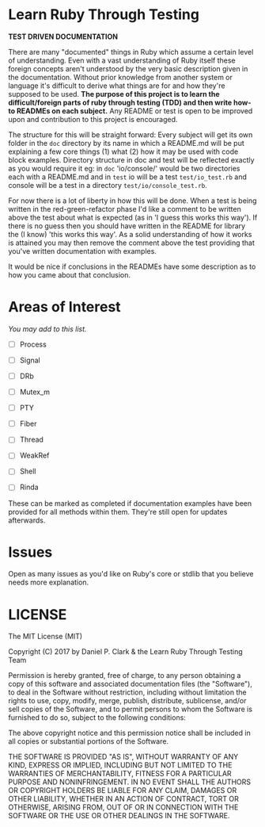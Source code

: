# Learn Ruby Through Testing

**TEST DRIVEN DOCUMENTATION**

There are many "documented" things in Ruby which assume a certain level of understanding.
Even with a vast understanding of Ruby itself these foreign concepts aren't understood by
the very basic description given in the documentation.  Without prior knowledge from another
system or language it's difficult to derive what things are for and how they're supposed to
be used.  **The purpose of this project is to learn the difficult/foreign parts of ruby through
testing (TDD) and then write how-to READMEs on each subject.**  Any README or test is open
to be improved upon and contribution to this project is encouraged.

The structure for this will be straight forward: Every subject will get its own folder in the
`doc` directory by its name in which a README.md will be put explaining a few core things (1)
what (2) how it may be used with code block examples.  Directory structure in doc and test will
be reflected exactly as you would require it eg: in `doc` 'io/console/' would be two directories
each with a README.md and in `test` io will be a test `test/io_test.rb` and console will be a test
in a directory `test/io/console_test.rb`.

For now there is a lot of liberty in how this will be done.  When a test is being written in the
red-green-refactor phase I'd like a comment to be written above the test about what is expected
(as in 'I guess this works this way').  If there is no guess then you should have written in the
README for library the (I know) 'this works this way'.  As a solid understanding of how it works
is attained you may then remove the comment above the test providing that you've written
documentation with examples.

It would be nice if conclusions in the READMEs have some description as to how you came about
that conclusion.

# Areas of Interest

_You may add to this list._

* [ ] Process
* [ ] Signal
* [ ] DRb
* [ ] Mutex_m
* [ ] PTY
* [ ] Fiber
* [ ] Thread
* [ ] WeakRef
* [ ] Shell
* [ ] Rinda


These can be marked as completed if documentation examples have been provided for all methods
within them.  They're still open for updates afterwards.

# Issues

Open as many issues as you'd like on Ruby's core or stdlib that you believe needs more explanation.

# LICENSE

The MIT License (MIT)

Copyright (C) 2017 by Daniel P. Clark & the Learn Ruby Through Testing Team

Permission is hereby granted, free of charge, to any person obtaining a copy of this software and associated documentation files (the "Software"), to deal in the Software without restriction, including without limitation the rights to use, copy, modify, merge, publish, distribute, sublicense, and/or sell copies of the Software, and to permit persons to whom the Software is furnished to do so, subject to the following conditions:

The above copyright notice and this permission notice shall be included in all copies or substantial portions of the Software.

THE SOFTWARE IS PROVIDED "AS IS", WITHOUT WARRANTY OF ANY KIND, EXPRESS OR IMPLIED, INCLUDING BUT NOT LIMITED TO THE WARRANTIES OF MERCHANTABILITY, FITNESS FOR A PARTICULAR PURPOSE AND NONINFRINGEMENT. IN NO EVENT SHALL THE AUTHORS OR COPYRIGHT HOLDERS BE LIABLE FOR ANY CLAIM, DAMAGES OR OTHER LIABILITY, WHETHER IN AN ACTION OF CONTRACT, TORT OR OTHERWISE, ARISING FROM, OUT OF OR IN CONNECTION WITH THE SOFTWARE OR THE USE OR OTHER DEALINGS IN THE SOFTWARE.
